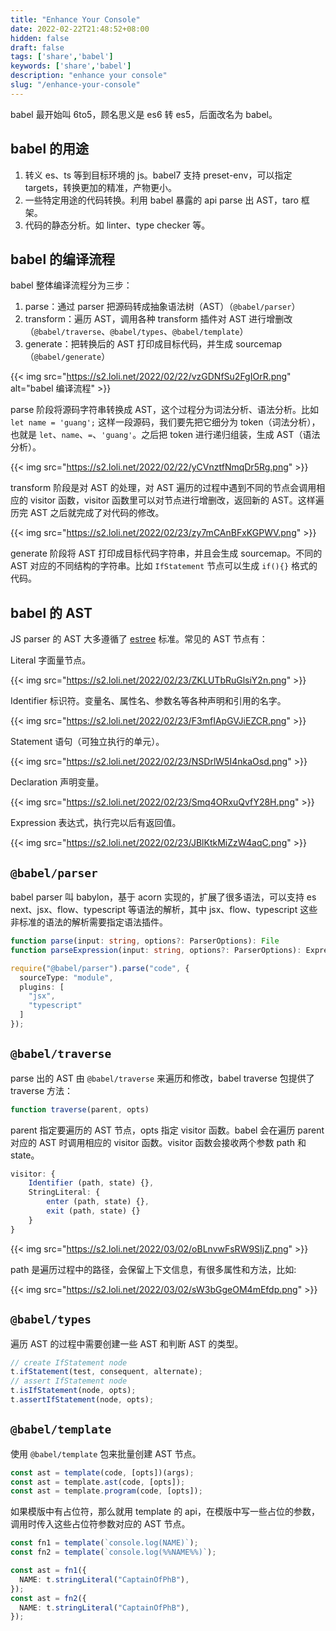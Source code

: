 ```yaml
---
title: "Enhance Your Console"
date: 2022-02-22T21:48:52+08:00
hidden: false
draft: false
tags: ['share','babel']
keywords: ['share','babel']
description: "enhance your console"
slug: "/enhance-your-console"
---
```


babel 最开始叫 6to5，顾名思义是 es6 转 es5，后面改名为 babel。

## babel 的用途

1. 转义 es、ts 等到目标环境的 js。babel7 支持 preset-env，可以指定 targets，转换更加的精准，产物更小。
2. 一些特定用途的代码转换。利用 babel 暴露的 api parse 出 AST，taro 框架。
3. 代码的静态分析。如 linter、type checker 等。

## babel 的编译流程

babel 整体编译流程分为三步：

1. parse：通过 parser 把源码转成抽象语法树（AST）（`@babel/parser`）
2. transform：遍历 AST，调用各种 transform 插件对 AST 进行增删改（`@babel/traverse`、`@babel/types`、`@babel/template`）
3. generate：把转换后的 AST 打印成目标代码，并生成 sourcemap（`@babel/generate`）

{{< img src="https://s2.loli.net/2022/02/22/vzGDNfSu2FgIOrR.png" alt="babel 编译流程" >}}

parse 阶段将源码字符串转换成 AST，这个过程分为词法分析、语法分析。比如 `let name = 'guang';` 这样一段源码，我们要先把它细分为 token（词法分析），也就是 `let`、`name`、`=`、`'guang'`。之后把 token 进行递归组装，生成 AST（语法分析）。

{{< img src="https://s2.loli.net/2022/02/22/yCVnztfNmqDr5Rg.png" >}}

transform 阶段是对 AST 的处理，对 AST 遍历的过程中遇到不同的节点会调用相应的 visitor 函数，visitor 函数里可以对节点进行增删改，返回新的 AST。这样遍历完 AST 之后就完成了对代码的修改。

{{< img src="https://s2.loli.net/2022/02/23/zy7mCAnBFxKGPWV.png" >}}

generate 阶段将 AST 打印成目标代码字符串，并且会生成 sourcemap。不同的 AST 对应的不同结构的字符串。比如 `IfStatement` 节点可以生成 `if(){}` 格式的代码。

## babel 的 AST

JS parser 的 AST 大多遵循了 [estree][estree] 标准。常见的 AST 节点有：

Literal 字面量节点。

{{< img src="https://s2.loli.net/2022/02/23/ZKLUTbRuGlsiY2n.png" >}}

Identifier 标识符。变量名、属性名、参数名等各种声明和引用的名字。

{{< img src="https://s2.loli.net/2022/02/23/F3mfIApGVJiEZCR.png" >}}

Statement 语句（可独立执行的单元）。

{{< img src="https://s2.loli.net/2022/02/23/NSDrlW5I4nkaOsd.png" >}}

Declaration 声明变量。

{{< img src="https://s2.loli.net/2022/02/23/Smq4ORxuQvfY28H.png" >}}

Expression 表达式，执行完以后有返回值。

{{< img src="https://s2.loli.net/2022/02/23/JBlKtkMiZzW4aqC.png" >}}

## `@babel/parser`

babel parser 叫 babylon，基于 acorn 实现的，扩展了很多语法，可以支持 es next、jsx、flow、typescript 等语法的解析，其中 jsx、flow、typescript 这些非标准的语法的解析需要指定语法插件。

```ts
function parse(input: string, options?: ParserOptions): File
function parseExpression(input: string, options?: ParserOptions): Expression

require("@babel/parser").parse("code", {
  sourceType: "module",
  plugins: [
    "jsx",
    "typescript"
  ]
});
```

## `@babel/traverse`

parse 出的 AST 由 `@babel/traverse` 来遍历和修改，babel traverse 包提供了 traverse 方法：

```ts
function traverse(parent, opts)
```

parent 指定要遍历的 AST 节点，opts 指定 visitor 函数。babel 会在遍历 parent 对应的 AST 时调用相应的 visitor 函数。visitor 函数会接收两个参数 path 和 state。

```ts
visitor: {
    Identifier (path, state) {},
    StringLiteral: {
        enter (path, state) {},
        exit (path, state) {}
    }
}
```

{{< img src="https://s2.loli.net/2022/03/02/oBLnvwFsRW9SIjZ.png" >}}

path 是遍历过程中的路径，会保留上下文信息，有很多属性和方法，比如:

{{< img src="https://s2.loli.net/2022/03/02/sW3bGgeOM4mEfdp.png" >}}

## `@babel/types`

遍历 AST 的过程中需要创建一些 AST 和判断 AST 的类型。

```ts
// create IfStatement node
t.ifStatement(test, consequent, alternate);
// assert IfStatement node
t.isIfStatement(node, opts);
t.assertIfStatement(node, opts);
```

## `@babel/template`

使用 `@babel/template` 包来批量创建 AST 节点。

```ts
const ast = template(code, [opts])(args);
const ast = template.ast(code, [opts]);
const ast = template.program(code, [opts]);
```

如果模版中有占位符，那么就用 template 的 api，在模版中写一些占位的参数，调用时传入这些占位符参数对应的 AST 节点。

```ts
const fn1 = template(`console.log(NAME)`);
const fn2 = template(`console.log(%%NAME%%)`);

const ast = fn1({
  NAME: t.stringLiteral("CaptainOfPhB"),
});
const ast = fn2({
  NAME: t.stringLiteral("CaptainOfPhB"),
});
```

[estree]: https://github.com/estree/estree
